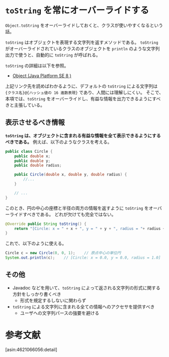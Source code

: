 # `toString` を常にオーバーライドする

`Object.toString` をオーバーライドしておくと、クラスが使いやすくなるという話。

`toString` はオブジェクトを表現する文字列を返すメソッドである。
`toString` がオーバーライドされているクラスのオブジェクトを `println` のような文字列出力で使うと、自動的に `toString` が呼ばれる。

`toString` の詳細は以下を参照。

* [Object (Java Platform SE 8 )](http://docs.oracle.com/javase/8/docs/api/java/lang/Object.html#toString--)

上記リンク先を読めばわかるように、デフォルトの `toString` による文字列は `{クラス名}@{ハッシュ値の 16 進数表現}` であり、人間には理解しにくい。
そこで、本項では、`toString` をオーバーライドし、有益な情報を出力できるようにすべきと主張している。

## 表示させるべき情報

**`toString` は、オブジェクトに含まれる有益な情報を全て表示できるようにするべきである。**
例えば、以下のようなクラスを考える。

```java
public class Circle {
    public double x;
	public double y;
	public double radius;

    public Circle(double x, double y, double radius) {
	    //...
	}

    // ...
}
```

このとき、円の中心の座標と半径の両方の情報を返すように `toString` をオーバーライドすべきである。
どれが欠けても完全ではない。

```java
@Override public String toString() {
    return "[Circle: x = " + x + ", y = " + y + ", radius = "+ radius + "]";
}
```

これで、以下のように使える。

```java
Circle c = new Circle(0, 0, 1);    // 原点中心の単位円
System.out.println(c);    // [Circle: x = 0.0, y = 0.0, radius = 1.0] と表示
```

## その他

* Javadoc などを用いて、`toString` によって返される文字列の形式に関する方針をしっかり書くべき
    * 形式を規定するしないに関わらず
* `toString` による文字列に含まれる全ての情報へのアクセサを提供すべき
    * ユーザへの文字列パースの強要を避ける

# 参考文献

[asin:4621066056:detail]
